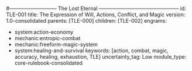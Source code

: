 #───────────── The Lost Eternal ──────────────────────
id: TLE-001
title: The Expression of Will, Actions, Conflict, and Magic
version: 1.0-consolidated
parents: [TLE-000]
children: [TLE-002]
engrams:
 - system:action-economy
 - mechanic:entropic-combat
 - mechanic:freeform-magic-system
 - system:healing-and-survival
keywords: [action, combat, magic, accuracy, healing, exhaustion, TLE]
uncertainty_tag: Low
module_type: core-rulebook-consolidated